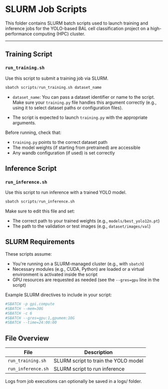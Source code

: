 # SLURM Job Scripts

This folder contains SLURM batch scripts used to launch training and inference jobs for the YOLO-based BAL cell classification project on a high-performance computing (HPC) cluster.

---

## Training Script

### `run_training.sh`

Use this script to submit a training job via SLURM.

```python
sbatch scripts/run_training.sh dataset_name
```

- `dataset_name`: You can pass a dataset identifier or name to the script. Make sure your `training.py` file handles this argument correctly (e.g., using it to select dataset paths or configuration files).

- The script is expected to launch `training.py` with the appropriate arguments.

Before running, check that:

- `training.py` points to the correct dataset path
- The model weights (if starting from pretrained) are accessible
- Any wandb configuration (if used) is set correctly

## Inference Script

### `run_inference.sh`

Use this script to run inference with a trained YOLO model.

```python
sbatch scripts/run_inference.sh
```

Make sure to edit this file and set:

- The correct path to your trained weights (e.g., `models/best_yolo12n.pt`)
- The path to the validation or test images (e.g., `dataset/images/val`)

## SLURM Requirements

These scripts assume:

- You're running on a SLURM-managed cluster (e.g., with `sbatch`)
- Necessary modules (e.g., CUDA, Python) are loaded or a virtual environment is activated inside the script
- GPU resources are requested as needed (see the `--gres=gpu` line in the script)

Example SLURM directives to include in your script:

```python
#SBATCH -p gpi.compute 
#SBATCH --mem=30G 
#SBATCH -c 6
#SBATCH --gres=gpu:1,gpumem:10G
#SBATCH --time=24:00:00
```

## File Overview

| File               | Description                          |
| ------------------ | ------------------------------------ |
| `run_training.sh`  | SLURM script to train the YOLO model |
| `run_inference.sh` | SLURM script to run inference        |

Logs from job executions can optionally be saved in a logs/ folder.
